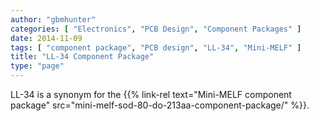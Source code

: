```yaml
---
author: "gbmhunter"
categories: [ "Electronics", "PCB Design", "Component Packages" ]
date: 2014-11-09
tags: [ "component package", "PCB design", "LL-34", "Mini-MELF" ]
title: "LL-34 Component Package"
type: "page"
---
```


LL-34 is a synonym for the {{% link-rel text="Mini-MELF component package" src="mini-melf-sod-80-do-213aa-component-package/" %}}.
